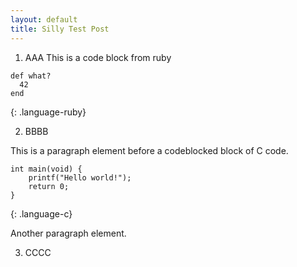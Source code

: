 ```yaml
---
layout: default
title: Silly Test Post
---
```


1. AAA
This is a code block from ruby

~~~
def what?
  42
end
~~~
{: .language-ruby}

2. BBBB

This is a paragraph element before a codeblocked block of C code.

~~~
int main(void) {
    printf("Hello world!");
    return 0;
}
~~~
{: .language-c}

Another paragraph element.

3. CCCC
